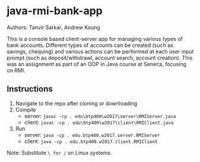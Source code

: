 # java-rmi-bank-app

Authors: Tanvir Sarkar, Andrew Koung

This is a console based client-server app for managing various types of bank accounts. Different types of accounts can be created (such as savings, chequing) and various actions can be performed at each user input prompt (such as deposit/withdrawl, account search, account creation). This was an assignment as part of an OOP in Java course at Seneca, focusing on RMI. 

## Instructions

1. Navigate to the repo after cloning or downloading
2. Compile
	- server: `javac -cp . edu\btp400\w2017\server\RMIServer.java`
	- client: `javac -cp . edu\btp400\w2017\client\RMIClient.java`
3. Run
	- server: `java -cp . edu.btp400.w2017.server.RMIServer`
	- client: `java -cp . edu.btp400.w2017.client.RMIClient`

Note: Substitute `\ for /` on Linux systems.